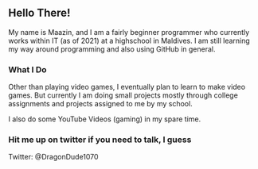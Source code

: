 ## Hello There!

My name is Maazin, and I am a fairly beginner programmer who currently works within IT (as of 2021) at a highschool in Maldives.
I am still learning my way around programming and also using GitHub in general.

### What I Do

Other than playing video games, I eventually plan to learn to make video games.
But currently I am doing small projects mostly through college assignments and projects assigned to me by my school.

I also do some YouTube Videos (gaming) in my spare time.

### Hit me up on twitter if you need to talk, I guess

Twitter: @DragonDude1070
